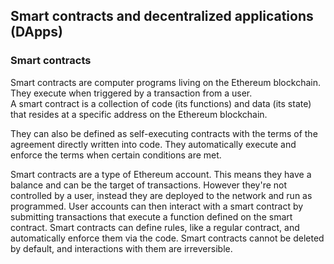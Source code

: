 ## Smart contracts and decentralized applications (DApps)

### Smart contracts

Smart contracts are computer programs living on the Ethereum blockchain. They execute when triggered by a transaction from a user.   
A smart contract is a collection of code (its functions) and data (its state) that resides at a specific address on the Ethereum blockchain.

They can also be defined as self-executing contracts with the terms of the agreement directly written into code. They automatically execute and enforce the terms when certain conditions are met.

Smart contracts are a type of Ethereum account. This means they have a balance and can be the target of transactions. However they're not controlled by a user, instead they are deployed to the network and run as programmed. User accounts can then interact with a smart contract by submitting transactions that execute a function defined on the smart contract. Smart contracts can define rules, like a regular contract, and automatically enforce them via the code. Smart contracts cannot be deleted by default, and interactions with them are irreversible.

